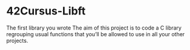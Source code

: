 # 42Cursus-Libft
The first library you wrote
The aim of this project is to code a C library regrouping usual functions that you’ll be allowed to use in all your other projects.
